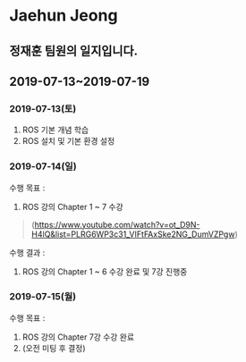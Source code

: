 Jaehun Jeong
============

정재훈 팀원의 일지입니다.
--------------------

## 2019-07-13~2019-07-19
### 2019-07-13(토)
1. ROS 기본 개념 학습
2. ROS 설치 및 기본 환경 설정
### 2019-07-14(일)
수행 목표 :
1. ROS 강의 Chapter 1 ~ 7 수강
> (https://www.youtube.com/watch?v=ot_D9N-H4lQ&list=PLRG6WP3c31_VIFtFAxSke2NG_DumVZPgw)

수행 결과 : 
1. ROS 강의 Chapter 1 ~ 6 수강 완료 및 7강 진행중
### 2019-07-15(월)
수행 목표 :

1. ROS 강의 Chapter 7강 수강 완료
2. (오전 미팅 후 결정)
